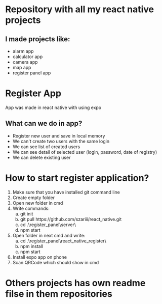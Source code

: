 <h1>Repository with all my react native projects</h1>

<h2>I made projects like: </h2>
<ul>
  <li>alarm app</li>
  <li>calculator app</li>
  <li>camera app</li>
  <li>map app</li>
  <li>register panel app</li>
</ul>

<h1>Register App</h1>
<p>App was made in react native with using expo</p>
<h2>What can we do in app?</h2>

<ul>
  <li>Register new user and save in local memory</li>
  <li>We can't create two users with the same login</li>
  <li>We can see list of created users</li>
  <li>We can see detail of selected user (login, password, date of registry)</li>
  <li>We can delete existing user</li>
</ul>

<h1>How to start register application?</h1>
<ol>
  <li>Make sure that you have installed git command line</li> 
  <li>Create empty folder</li>
  <li>Open new folder in cmd</li>
  <li>Write commands:
    <ol type="a" >
      <li>git init</li>
      <li>git pull https://github.com/szariii/react_native.git</li>
      <li>cd .\register_panel\server\</li>
      <li>npm start</li>
    </ol>
  </li>
      <li>Open folder in next cmd and write:
        <ol type="a" >
          <li>cd .\register_panel\react_native_register\</li>
          <li>npm install</li>
          <li>npm start</li>
        </ol>
      </li>
  <li>Install expo app on phone</li>
  <li>Scan QRCode which should show in cmd</li>
 </ol>
   
   
 <h1>Others projects has own readme filse in them repositories</h1>
